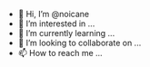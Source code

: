 - 👋 Hi, I’m @noicane
- 👀 I’m interested in ...
- 🌱 I’m currently learning ...
- 💞️ I’m looking to collaborate on ...
- 📫 How to reach me ...

<!---
noicane/noicane is a ✨ special ✨ repository because its `README.md` (this file) appears on your GitHub profile.
You can click the Preview link to take a look at your changes.
--->

